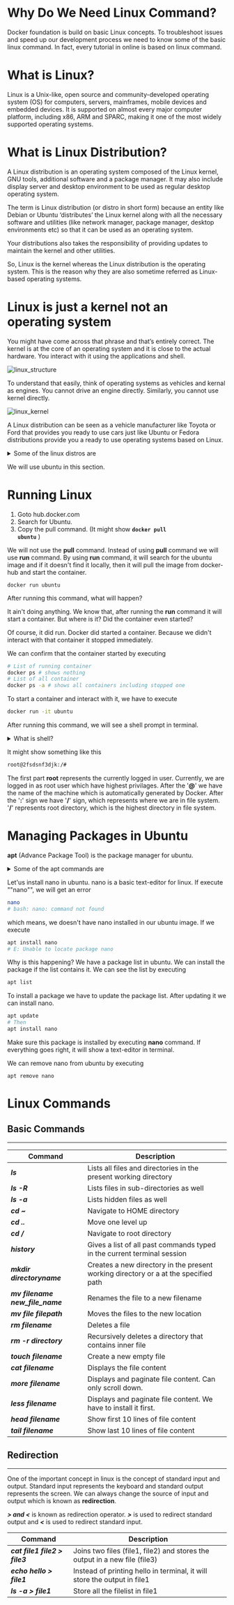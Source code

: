 # Why Do We Need Linux Command?
Docker foundation is build on basic Linux concepts. To troubleshoot issues and speed up our development process we need to know some of the basic linux command. In fact, every tutorial in online is based on linux command.

# What is Linux?
Linux is a Unix-like, open source and community-developed operating system (OS) for computers, servers, mainframes, mobile devices and embedded devices. It is supported on almost every major computer platform, including x86, ARM and SPARC, making it one of the most widely supported operating systems.

# What is Linux Distribution?
A Linux distribution is an operating system composed of the Linux kernel, GNU tools, additional software and a package manager. It may also include display server and desktop environment to be used as regular desktop operating system.

The term is Linux distribution (or distro in short form) because an entity like Debian or Ubuntu ‘distributes’ the Linux kernel along with all the necessary software and utilities (like network manager, package manager, desktop environments etc) so that it can be used as an operating system.

Your distributions also takes the responsibility of providing updates to maintain the kernel and other utilities.

So, Linux is the kernel whereas the Linux distribution is the operating system. This is the reason why they are also sometime referred as Linux-based operating systems.

# Linux is just a kernel not an operating system
You might have come across that phrase and that’s entirely correct. The kernel is at the core of an operating system and it is close to the actual hardware. You interact with it using the applications and shell.

![linux_structure](distro1.webp)

To understand that easily, think of operating systems as vehicles and kernal as engines. You cannot drive an engine directly. Similarly, you cannot use kernel directly.

![linux_kernel](distro2.png)

A Linux distribution can be seen as a vehicle manufacturer like Toyota or Ford that provides you ready to use cars just like Ubuntu or Fedora distributions provide you a ready to use operating systems based on Linux.

<details>
<summary>
Some of the linux distros are
</summary>

- Ubuntu
- Debian
- Alpine
- Fedora
- CentOS
</details>

We will use ubuntu in this section.

# Running Linux
1. Goto hub.docker.com
2. Search for Ubuntu.
3. Copy the pull command. (It might show <code>**docker pull ubuntu**</code> )

We will not use the **pull** command. Instead of using **pull** command we will use **run** command. By using **run** command, it will search for the ubuntu image and if it doesn't find it locally, then it will pull the image from docker-hub and start the container.
```
docker run ubuntu
```
After running this command, what will happen?

It ain't doing anything. We know that, after running the **run** command it will start a container. But where is it? Did the container even started?

Of course, it did run. Docker did started a container. Because we didn't interact with that container it stopped immediately.

We can confirm that the container started by executing
```sh
# List of running container
docker ps # shows nothing
# List of all container
docker ps -a # shows all containers including stopped one
```

To start a container and interact with it, we have to execute
```sh
docker run -it ubuntu
```
After running this command, we will see a shell prompt in terminal.
<details>
<summary>What is shell?</summary>

```
A shell is a program that takes our command and pass it to the operating system for execution.
```
</details>

It might show something like this
```sh
root@2fsdsnf3djk:/# 
```
The first part **root** represents the currently logged in user. Currently, we are logged in as root user which have highest privilages. After the '**@**' we have the name of the machine which is automatically generated by Docker. After the '**:**' sign we have '**/**' sign, which represents where we are in file system. '**/**' represents root directory, which is the highest directory in file system.

# Managing Packages in Ubuntu
**apt** (Advance Package Tool) is the package manager for ubuntu.
<details>
<summary>Some of the apt commands are</summary>

```sh
  list - list packages based on package names
  search - search in package descriptions
  show - show package details
  install - install packages
  reinstall - reinstall packages
  remove - remove packages
  autoremove - Remove automatically all unused packages
  update - update list of available packages
  upgrade - upgrade the system by installing/upgrading packages
  full-upgrade - upgrade the system by removing/installing/upgrading packages
  edit-sources - edit the source information file
  satisfy - satisfy dependency strings
```
</details>

Let'us install nano in ubuntu. nano is a basic text-editor for linux. If execute ""nano"", we will get an error
```sh
nano
# bash: nano: command not found
```
which means, we doesn't have nano installed in our ubuntu image. If we execute 
```sh
apt install nano
# E: Unable to locate package nano
```
Why is this happening? We have a package list in ubuntu. We can install the package if the list contains it. We can see the list by executing
```sh
apt list
```
To install a package we have to update the package list. After updating it we can install nano. 
```sh
apt update
# Then
apt install nano
```
Make sure this package is installed by executing **nano** command. If everything goes right, it will show a text-editor in terminal.

We can remove nano from ubuntu by executing
```
apt remove nano
```

# Linux Commands
## Basic Commands
---
| Command | Description |
| ------- | ----------- |
| ***ls***| Lists all files and directories in the present working directory |
| ***ls -R***| 	Lists files in sub-directories as well |
| ***ls -a***| 	Lists hidden files as well |
| ***cd ~***| 	Navigate to HOME directory |
| ***cd ..***| 	Move one level up |
| ***cd /***| 	Navigate to root directory |
| ***history***| 	Gives a list of all past commands typed in the current terminal session |
| ***mkdir directoryname***| Creates a new directory in the present working directory or a at the specified path |
| ***mv filename new_file_name***| Renames the file to a new filename |
| ***mv file filepath***| Moves the files to the new location |
| ***rm filename***| Deletes a file |
| ***rm -r directory***| Recursively deletes a directory that contains inner file |
| ***touch filename***| Create a new empty file |
| ***cat filename***| Displays the file content |
| ***more filename***| Displays and paginate file content. Can only scroll down. |
| ***less filename***| Displays and paginate file content. We have to install it first. |
| ***head filename***| Show first 10 lines of file content |
| ***tail filename***| Show last 10 lines of file content |

## Redirection
---
One of the important concept in linux is the concept of standard input and output. Standard input represents the keyboard and standard output represents the screen. We can always change the source of input and output which is known as **redirection**.

***> and <*** is known  as redirection operator. ***>*** is used to redirect standard output and ***<*** is used to redirect standard input.

| Command | Description |
| ------- | ----------- |
| ***cat file1 file2 > file3***| Joins two files (file1, file2) and stores the output in a new file (file3) |
| ***echo hello > file1***| Instead of printing hello in terminal, it will store the output in file1 |
| ***ls -a > file1***| Store all the filelist in file1 |